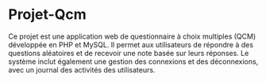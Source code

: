 # Projet-Qcm
Ce projet est une application web de questionnaire à choix multiples (QCM) développée en PHP et MySQL. Il permet aux utilisateurs de répondre à des questions aléatoires et de recevoir une note basée sur leurs réponses. Le système inclut également une gestion des connexions et des déconnexions, avec un journal des activités des utilisateurs.
